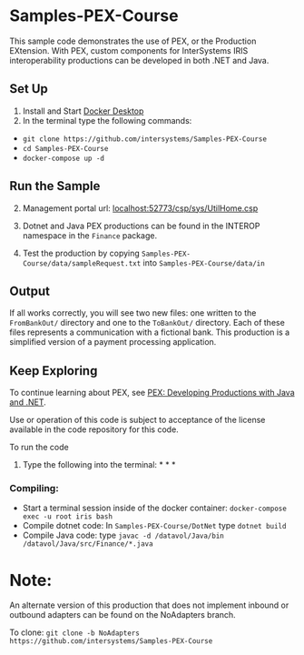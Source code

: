 # Samples-PEX-Course
This sample code demonstrates the use of PEX, or the Production EXtension. With PEX, custom components for InterSystems IRIS interoperability productions can be developed in both .NET and Java. 

## Set Up
1. Install and Start [Docker Desktop](https://www.docker.com/products/docker-desktop)
2. In the terminal type the following commands: 
  * `git clone https://github.com/intersystems/Samples-PEX-Course`
  * `cd Samples-PEX-Course`
  * `docker-compose up -d`
 
## Run the Sample
2. Management portal url: [localhost:52773/csp/sys/UtilHome.csp](localhost:52773/csp/sys/UtilHome.csp)

3. Dotnet and Java PEX productions can be found in the INTEROP namespace in the `Finance` package.

4. Test the production by copying `Samples-PEX-Course/data/sampleRequest.txt` into `Samples-PEX-Course/data/in`

## Output
If all works correctly, you will see two new files: one written to the `FromBankOut/` directory and one to the `ToBankOut/` directory. Each of these files represents a communication with a fictional bank. This production is a simplified version of a payment processing application.


## Keep Exploring
To continue learning about PEX, see [PEX: Developing Productions with Java and .NET](https://docs.intersystems.com/irislatest/csp/docbook/DocBook.UI.Page.cls?KEY=EPEX).





Use or operation of this code is subject to acceptance of the license available in the code repository for this code.






To run the code

1. Type the following into the terminal:
    * 
    * 
    * 


### Compiling:

* Start a terminal session inside of the docker container: `docker-compose exec -u root iris bash`
* Compile dotnet code: In `Samples-PEX-Course/DotNet` type `dotnet build`
* Compile Java code: type `javac -d /datavol/Java/bin /datavol/Java/src/Finance/*.java`

# Note: 
   An alternate version of this production that does not implement inbound or outbound adapters can be found on the NoAdapters branch.
   
   To clone: `git clone -b NoAdapters https://github.com/intersystems/Samples-PEX-Course`
